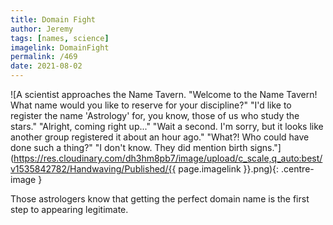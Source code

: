 ```yaml
---
title: Domain Fight
author: Jeremy
tags: [names, science]
imagelink: DomainFight
permalink: /469
date: 2021-08-02
---
```


![A scientist approaches the Name Tavern. "Welcome to the Name Tavern! What name would you like to reserve for your discipline?" "I'd like to register the name 'Astrology' for, you know, those of us who study the stars." "Alright, coming right up..." "Wait a second. I'm sorry, but it looks like another group registered it about an hour ago." "What?! Who could have done such a thing?" "I don't know. They did mention birth signs."](https://res.cloudinary.com/dh3hm8pb7/image/upload/c_scale,q_auto:best/v1535842782/Handwaving/Published/{{ page.imagelink }}.png){: .centre-image }

Those astrologers know that getting the perfect domain name is the first step to appearing legitimate.
